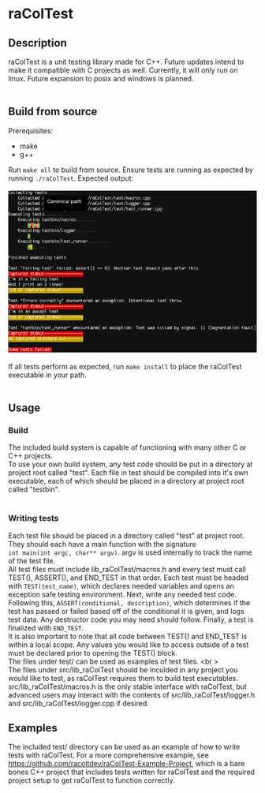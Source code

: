 # raColTest
## Description
raColTest is a unit testing library made for C++. Future updates intend to make it compatible with C projects as well. Currently, it will only run on linux. Future expansion to posix and windows is planned.
</br> </br>

## Build from source
Prerequisites: </br>
- make
- g++
<!-- end list -->
Run <code>make all</code> to build from source. Ensure tests are running as expected by running <code>./raColTest</code>. Expected output: </br> </br> <img src="raColTest.png"/> </br> </br>
If all tests perform as expected, run <code>make install</code> to place the raColTest executable in your path. </br>
</br>
## Usage
### Build
The included build system is capable of functioning with many other C or C++ projects. </br>
To use your own build system, any test code should be put in a directory at project root called "test". Each file in test should be compiled into it's own executable, each of which should be placed in a directory at project root called "testbin".</br>
</br>

### Writing tests
Each test file should be placed in a directory called "test" at project root. They should each have a main function with the signature </br> <code>int main(int argc, char** argv)</code>. argv is used internally to track the name of the test file. </br>
All test files must include lib_raColTest/macros.h and every test must call TEST(), ASSERT(), and END_TEST in that order. Each test must be headed with <code>TEST(test_name)</code>, which declares needed variables and opens an exception safe testing environment. Next, write any needed test code. Following this, <code>ASSERT(conditional, description)</code>, which determines if the test has passed or failed based off of the conditional it is given, and logs test data. Any destructor code you may need should follow. Finally, a test is finalized with <code>END_TEST</code>. </br>
It is also important to note that all code between TEST() and END_TEST is within a local scope. Any values you would like to access outside of a test must be declared prior to opening the TEST() block. </br> 
The files under test/ can be used as examples of test files. <br \>
</br>
The files under src/lib_raColTest should be inculded in any project you would like to test, as raColTest requires them to build test executables. src/lib_raColTest/macros.h is the only stable interface with raColTest, but advanced users may interact with the contents of src/lib_raColTest/logger.h and src/lib_raColTest/logger.cpp if desired.

## Examples
The included test/ directory can be used as an example of how to write tests with raColTest. For a more comprehensive example, see https://github.com/racoltdev/raColTest-Example-Project, which is a bare bones C++ project that includes tests written for raColTest and the required project setup to get raColTest to function correctly.
